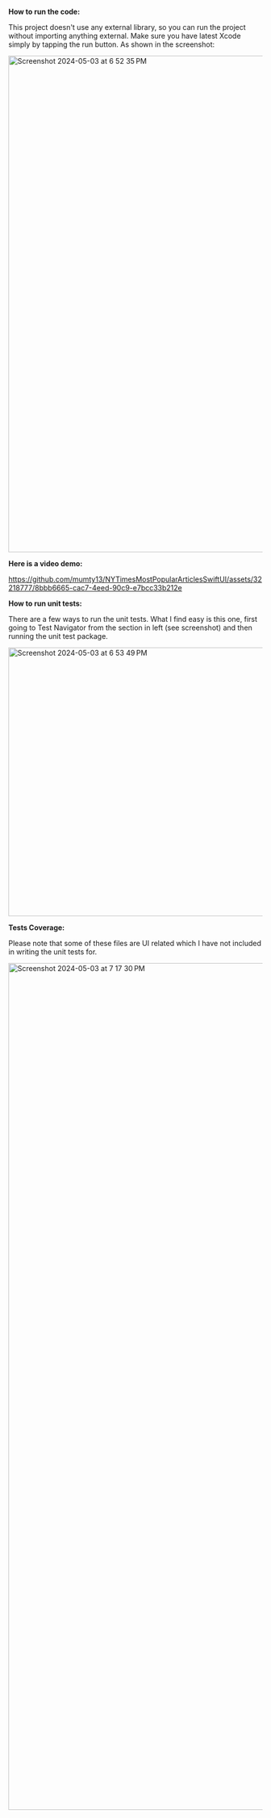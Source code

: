 **How to run the code:**

This project doesn't use any external library, so you can run the project without importing anything external. Make sure you have latest Xcode simply by tapping the run button. As shown in the screenshot:

<img width="985" alt="Screenshot 2024-05-03 at 6 52 35 PM" src="https://github.com/mumty13/NYTimesMostPopularArticlesSwiftUI/assets/32218777/bf869532-ef7d-4be8-9d7d-f295b9de0494">


**Here is a video demo:**

https://github.com/mumty13/NYTimesMostPopularArticlesSwiftUI/assets/32218777/8bbb6665-cac7-4eed-90c9-e7bcc33b212e


**How to run unit tests:**

There are a few ways to run the unit tests. What I find easy is this one, first going to Test Navigator from the section in left (see screenshot) and then running the unit test package.

<img width="533" alt="Screenshot 2024-05-03 at 6 53 49 PM" src="https://github.com/mumty13/NYTimesMostPopularArticlesSwiftUI/assets/32218777/ddc4b8d2-c975-46c9-aaf4-ca4c0d2da6cc">


**Tests Coverage:**

Please note that some of these files are UI related which I have not included in writing the unit tests for.

<img width="1680" alt="Screenshot 2024-05-03 at 7 17 30 PM" src="https://github.com/mumty13/NYTimesMostPopularArticlesSwiftUI/assets/32218777/8dd3f5cb-d1e3-4d5a-a121-9a231ccd390f">

